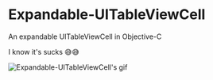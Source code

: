 # Expandable-UITableViewCell
An expandable UITableViewCell in Objective-C
<p>I know it's sucks 😅😅 </p>

![Expandable-UITableViewCell's gif](https://user-images.githubusercontent.com/34839080/58091613-51189600-7bdf-11e9-8cba-94c1e7c4c504.gif)
